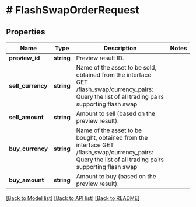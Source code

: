 # # FlashSwapOrderRequest

## Properties

Name | Type | Description | Notes
------------ | ------------- | ------------- | -------------
**preview_id** | **string** | Preview result ID. | 
**sell_currency** | **string** | Name of the asset to be sold, obtained from the interface GET /flash_swap/currency_pairs: Query the list of all trading pairs supporting flash swap | 
**sell_amount** | **string** | Amount to sell (based on the preview result). | 
**buy_currency** | **string** | Name of the asset to be bought, obtained from the interface GET /flash_swap/currency_pairs: Query the list of all trading pairs supporting flash swap | 
**buy_amount** | **string** | Amount to buy (based on the preview result). | 

[[Back to Model list]](../../README.md#documentation-for-models) [[Back to API list]](../../README.md#documentation-for-api-endpoints) [[Back to README]](../../README.md)
